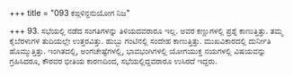 +++
title = "093 ಕಙ್ಗಳಿನ್ದನುಯೋಗ ನಿಜ"

+++
93. ಸಭೆಯಲ್ಲಿ ನಡೆದ ಸಂಗತಿಗಳನ್ನು ತಿಳಿಯದವರಾರೂ ಇಲ್ಲ. ಅವರ ಕಣ್ಣುಗಳಲ್ಲಿ ಪ್ರಶ್ನೆ ಕಾಣುತ್ತಿತ್ತು. ತಮ್ಮ ಕೈಬೆರಳುಗಳ ತುದಿಯಲ್ಲೇ ಉತ್ತರವಿತ್ತು. ಹುಬ್ಬು ಗಂಟಿನಲ್ಲಿ ಸಂದೇಹ ಕಾಣುತ್ತಿತ್ತು. ಮುಖವಿಕಾರದಲ್ಲಿ ದುರ್ನೀತಿ ಹೊಮ್ಮುತ್ತಿತ್ತು. ಇಂಗಿತದಲ್ಲಿ, ಅಂಗಚೇಷ್ಟೆಗಳಲ್ಲಿ, ಭಾವಭಂಗಿಗಳಲ್ಲಿ ಯೋಗಯುಕ್ತ ನಯಗಳಲ್ಲಿ ವಿಷಯವನ್ನು ಗ್ರಹಿಸಿದರೂ, ಕೌರವರ ಭೀತಿಯ ಕಾರಣದಿಂದ, ಸಭೆಯಲ್ಲಿದ್ದವರಾರೂ ಉಸಿರದೆ ಇದ್ದರು.